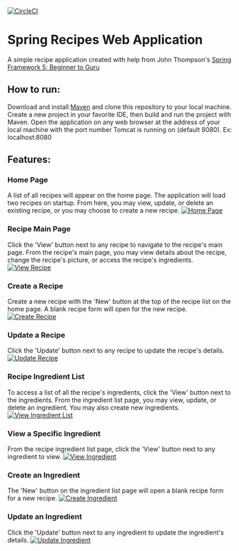 [![CircleCI](https://circleci.com/gh/kschafer2/sfg-recipes.svg?style=svg)](https://circleci.com/gh/kschafer2/sfg-recipes)

# Spring Recipes Web Application
A simple recipe application created with help from John Thompson's 
[Spring Framework 5: Beginner to Guru](https://github.com/springframeworkguru)

## How to run: 
Download and install [Maven](https://maven.apache.org/download.cgi) and clone this repository to your local 
machine. Create a new project in your favorite IDE, then build and run the project with Maven. Open the application on 
any web browser at the address of your local machine with the port number Tomcat is running on (default 8080).
Ex: localhost:8080

## Features:
### Home Page
A list of all recipes will appear on the home page. The application will load two recipes on startup. From here, you may 
view, update, or delete an existing recipe, or you may choose to create a new recipe.
[![Home Page](https://github.com/kschafer2/sfg-recipes/blob/media/home-page.png)](#)

### Recipe Main Page
Click the 'View' button next to any recipe to navigate to the recipe's main page. From the recipe's main page, you may 
view details about the recipe, change the recipe's picture, or access the recipe's ingredients.
[![View Recipe](https://github.com/kschafer2/sfg-recipes/blob/media/view-recipe.png)](#)

### Create a Recipe
Create a new recipe with the 'New' button at the top of the recipe list on the home page. A blank recipe form will open 
for the new recipe.
[![Create Recipe](https://github.com/kschafer2/sfg-recipes/blob/media/create-recipe.png)](#)

### Update a Recipe
Click the 'Update' button next to any recipe to update the recipe's details.
[![Update Recipe](https://github.com/kschafer2/sfg-recipes/blob/media/update-recipe.png)](#)

### Recipe Ingredient List
To access a list of all the recipe's ingredients, click the 'View' button next to the ingredients. From the ingredient 
list page, you may view, update, or delete an ingredient. You may also create new ingredients.
[![View Ingredient List](https://github.com/kschafer2/sfg-recipes/blob/media/view-ingredient-list.png)](#)

### View a Specific Ingredient
From the recipe ingredient list page, click the 'View' button next to any ingredient to view.
[![View Ingredient](https://github.com/kschafer2/sfg-recipes/blob/media/view-ingredient.png)](#)

### Create an Ingredient
The 'New' button on the ingredient list page will open a blank recipe form for a new recipe.
[![Create Ingredient](https://github.com/kschafer2/sfg-recipes/blob/media/update-ingredient.png)](#)

### Update an Ingredient
Click the 'Update' button next to any ingredient to update the ingredient's details.
[![Update Ingredient](https://github.com/kschafer2/sfg-recipes/blob/media/update-ingredient.png)](#)




